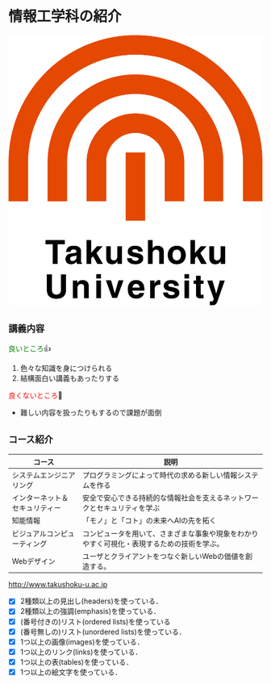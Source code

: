 # **情報工学科の紹介**
<!-- Markdown記法を使って学科の紹介ページを作る -->
![logo](logo.png)

## `講義内容`

<font color="green">良いところ</font>:+1:
1. 色々な知識を身につけられる
2. 結構面白い講義もあったりする

<font color="red">良くないところ</font>:metal:

* 難しい内容を扱ったりもするので課題が面倒


## `コース紹介`
コース | 説明
-|-
システムエンジニアリング|プログラミングによって時代の求める新しい情報システムを作る
インターネット＆セキュリティー|安全で安心できる持続的な情報社会を支えるネットワークとセキュリティを学ぶ
知能情報|「モノ」と「コト」の未来へAIの先を拓く
ビジュアルコンピューティング|コンピュータを用いて、さまざまな事象や現象をわかりやすく可視化・表現するための技術を学ぶ。
Webデザイン|ユーザとクライアントをつなぐ新しいWebの価値を創造する。

http://www.takushoku-u.ac.jp

<!-- この部分より上に記述を追加して下のチェックボックスで確認する -->
- [x] 2種類以上の見出し(headers)を使っている．
- [x] 2種類以上の強調(emphasis)を使っている．
- [x] (番号付きの)リスト(ordered lists)を使っている
- [x] (番号無しの)リスト(unordered lists)を使っている．
- [x] 1つ以上の画像(images)を使っている．
- [x] 1つ以上のリンク(links)を使っている．
- [x] 1つ以上の表(tables)を使っている．
- [x] 1つ以上の絵文字を使っている．
